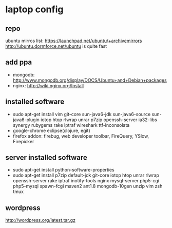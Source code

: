 laptop config
=============

repo
----
ubuntu mirros list: https://launchpad.net/ubuntu/+archivemirrors
http://ubuntu.dormforce.net/ubuntu is quite fast

add ppa
------
* mongodb: http://www.mongodb.org/display/DOCS/Ubuntu+and+Debian+packages
* nginx: http://wiki.nginx.org/Install

installed software
----------------
* sudo apt-get install vim git-core sun-java6-jdk sun-java6-source sun-java6-plugin iotop htop rlwrap unrar p7zip
openssh-server ia32-libs synergy rubygems rake iptraf wireshark ttf-inconsolata
* google-chrome eclipse(clojure, egit)
* firefox addon: firebug, web developer toolbar, FireQuery, YSlow, Firepicker

server installed software
-------------------------
* sudo apt-get install python-software-properties
* sudo apt-get install p7zip default-jdk git-core iotop htop unrar rlwrap openssh-server rake iptraf inotify-tools
  nginx mysql-server php5-cgi php5-mysql spawn-fcgi maven2 ant1.8 mongodb-10gen unzip vim zsh tmux

wordpress
---------
http://wordpress.org/latest.tar.gz

